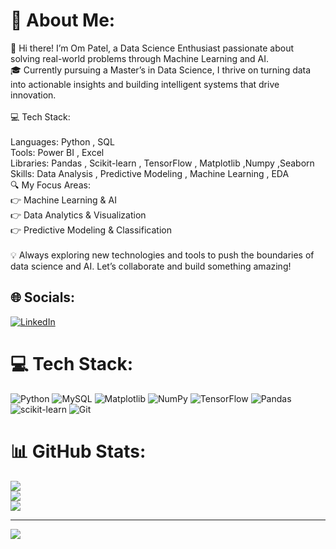 # 💫 About Me:
👋 Hi there! I’m Om Patel, a Data Science Enthusiast passionate about solving real-world problems through Machine Learning and AI.<br>🎓 Currently pursuing a Master’s in Data Science, I thrive on turning data into actionable insights and building intelligent systems that drive innovation.<br><br>💻 Tech Stack:<br><br>Languages: Python , SQL <br>Tools: Power BI , Excel <br>Libraries: Pandas , Scikit-learn , TensorFlow , Matplotlib ,Numpy ,Seaborn<br>Skills: Data Analysis , Predictive Modeling , Machine Learning , EDA <br>🔍 My Focus Areas:<br>👉 Machine Learning & AI<br>👉 Data Analytics & Visualization<br>👉 Predictive Modeling & Classification<br><br>💡 Always exploring new technologies and tools to push the boundaries of data science and AI. Let’s collaborate and build something amazing!


## 🌐 Socials:
[![LinkedIn](https://img.shields.io/badge/LinkedIn-%230077B5.svg?logo=linkedin&logoColor=white)](https://linkedin.com/in/om-patel-tech) 

# 💻 Tech Stack:
![Python](https://img.shields.io/badge/python-3670A0?style=for-the-badge&logo=python&logoColor=ffdd54) ![MySQL](https://img.shields.io/badge/mysql-4479A1.svg?style=for-the-badge&logo=mysql&logoColor=white) ![Matplotlib](https://img.shields.io/badge/Matplotlib-%23ffffff.svg?style=for-the-badge&logo=Matplotlib&logoColor=black) ![NumPy](https://img.shields.io/badge/numpy-%23013243.svg?style=for-the-badge&logo=numpy&logoColor=white) ![TensorFlow](https://img.shields.io/badge/TensorFlow-%23FF6F00.svg?style=for-the-badge&logo=TensorFlow&logoColor=white) ![Pandas](https://img.shields.io/badge/pandas-%23150458.svg?style=for-the-badge&logo=pandas&logoColor=white) ![scikit-learn](https://img.shields.io/badge/scikit--learn-%23F7931E.svg?style=for-the-badge&logo=scikit-learn&logoColor=white) ![Git](https://img.shields.io/badge/git-%23F05033.svg?style=for-the-badge&logo=git&logoColor=white)
# 📊 GitHub Stats:
![](https://github-readme-stats.vercel.app/api?username=OmPatel01&theme=default&hide_border=false&include_all_commits=true&count_private=false)<br/>
![](https://github-readme-streak-stats.herokuapp.com/?user=OmPatel01&theme=default&hide_border=false)<br/>
![](https://github-readme-stats.vercel.app/api/top-langs/?username=OmPatel01&theme=default&hide_border=false&include_all_commits=true&count_private=false&layout=compact)

---
[![](https://visitcount.itsvg.in/api?id=OmPatel01&icon=5&color=0)](https://visitcount.itsvg.in)

<!-- Proudly created with GPRM ( https://gprm.itsvg.in ) -->
